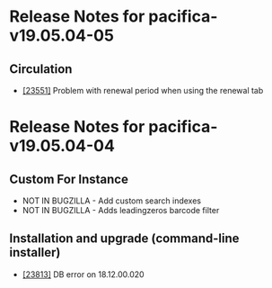 
# Release Notes for pacifica-v19.05.04-05

## Circulation

- [[23551]](http://bugs.koha-community.org/bugzilla3/show_bug.cgi?id=23551) Problem with renewal period when using the renewal tab



# Release Notes for pacifica-v19.05.04-04

## Custom For Instance

- NOT IN BUGZILLA - Add custom search indexes
- NOT IN BUGZILLA - Adds leadingzeros barcode filter

## Installation and upgrade (command-line installer)

- [[23813]](http://bugs.koha-community.org/bugzilla3/show_bug.cgi?id=23813) DB error on 18.12.00.020



